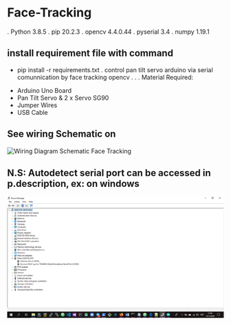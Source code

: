 # Face-Tracking
. Python 3.8.5
. pip 20.2.3
. opencv 4.4.0.44
. pyserial 3.4
. numpy 1.19.1

## install requirement file with command
* pip install -r requirements.txt
.
control pan tilt servo arduino via serial comunnication by face tracking opencv
.
.
.
Material Required:
- Arduino Uno Board
- Pan Tilt Servo & 2 x Servo SG90
- Jumper Wires
- USB Cable

## See wiring Schematic on
<img src="wiring schematic.jpg" alt="Wiring Diagram Schematic Face Tracking" align="center">

## N.S: Autodetect serial port can be accessed in p.description, ex: on windows
<img src="serialport.png" alt="Ports (COM & LPT) on device manager" align="center">
